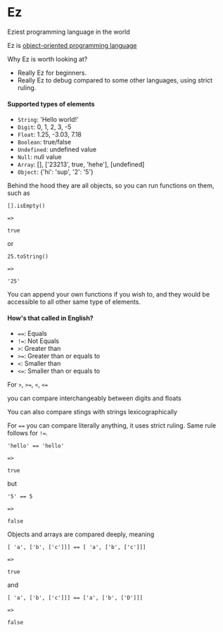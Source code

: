 # Ez

Eziest programming language in the world

Ez is [object-oriented programming language](https://en.wikipedia.org/wiki/Object-oriented_programming)

Why Ez is worth looking at?

- Really Ez for beginners.
- Really Ez to debug compared to some other languages, using strict ruling.

#### Supported types of elements

- `String`: 'Hello world!'
- `Digit`: 0, 1, 2, 3, -5
- `Float`: 1.25, -3.03, 7.18
- `Boolean`: true/false
- `Undefined`: undefined value
- `Null`: null value
- `Array`: [], ['23213', true, 'hehe'], [undefined]
- `Object`: {'hi': 'sup', '2': '5'}

Behind the hood they are all objects, so you can run functions on them, such as

```
[].isEmpty()

=>

true
```

or

```
25.toString()

=>

'25'
```

You can append your own functions if you wish to, and they would be accessible to all other same type of elements.

#### How's that called in English?

- `==`: Equals
- `!=`: Not Equals
- `>`: Greater than
- `>=`: Greater than or equals to
- `<`: Smaller than
- `<=`: Smaller than or equals to

For `>`, `>=`, `<`, `<=`

you can compare interchangeably between digits and floats

You can also compare stings with strings lexicographically

For `==` you can compare literally anything, it uses strict ruling.
Same rule follows for `!=`.

```
'hello' == 'hello'

=>

true
```

but

```
'5' == 5

=>

false
```

Objects and arrays are compared deeply, meaning

```
[ 'a', ['b', ['c']]] == [ 'a', ['b', ['c']]]

=>

true
```

and

```
[ 'a', ['b', ['c']]] == ['a', ['b', ['D']]]

=>

false
```
